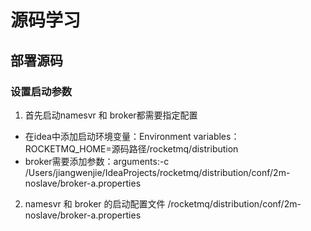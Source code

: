 # 源码学习
## 部署源码
### 设置启动参数
1. 首先启动namesvr 和 broker都需要指定配置
  - 在idea中添加启动环境变量：Environment variables：ROCKETMQ_HOME=源码路径/rocketmq/distribution
  - broker需要添加参数：arguments:-c /Users/jiangwenjie/IdeaProjects/rocketmq/distribution/conf/2m-noslave/broker-a.properties
2. namesvr 和 broker 的启动配置文件
    /rocketmq/distribution/conf/2m-noslave/broker-a.properties